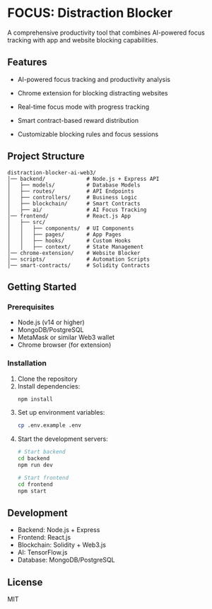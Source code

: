 # FOCUS: Distraction Blocker 

A comprehensive productivity tool that combines AI-powered focus tracking with app and website blocking capabilities.

## Features

- AI-powered focus tracking and productivity analysis

- Chrome extension for blocking distracting websites
- Real-time focus mode with progress tracking
- Smart contract-based reward distribution
- Customizable blocking rules and focus sessions

## Project Structure

```
distraction-blocker-ai-web3/
│── backend/             # Node.js + Express API
│   ├── models/          # Database Models
│   ├── routes/          # API Endpoints
│   ├── controllers/     # Business Logic
│   ├── blockchain/      # Smart Contracts
│   ├── ai/              # AI Focus Tracking
│── frontend/            # React.js App
│   ├── src/
│   │   ├── components/  # UI Components
│   │   ├── pages/       # App Pages
│   │   ├── hooks/       # Custom Hooks
│   │   ├── context/     # State Management
│── chrome-extension/    # Website Blocker
│── scripts/             # Automation Scripts
│── smart-contracts/     # Solidity Contracts
```

## Getting Started

### Prerequisites

- Node.js (v14 or higher)
- MongoDB/PostgreSQL
- MetaMask or similar Web3 wallet
- Chrome browser (for extension)

### Installation

1. Clone the repository
2. Install dependencies:
   ```bash
   npm install
   ```
3. Set up environment variables:
   ```bash
   cp .env.example .env
   ```
4. Start the development servers:
   ```bash
   # Start backend
   cd backend
   npm run dev
   
   # Start frontend
   cd frontend
   npm start
   ```

## Development

- Backend: Node.js + Express
- Frontend: React.js
- Blockchain: Solidity + Web3.js
- AI: TensorFlow.js
- Database: MongoDB/PostgreSQL

## License

MIT 
